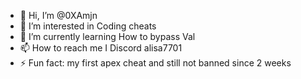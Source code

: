 - 👋 Hi, I’m @0XAmjn
- 👀 I’m interested in Coding cheats
- 🌱 I’m currently learning How to bypass Val
- 📫 How to reach me I Discord alisa7701
- ⚡ Fun fact: my first apex cheat and still not banned since 2 weeks


